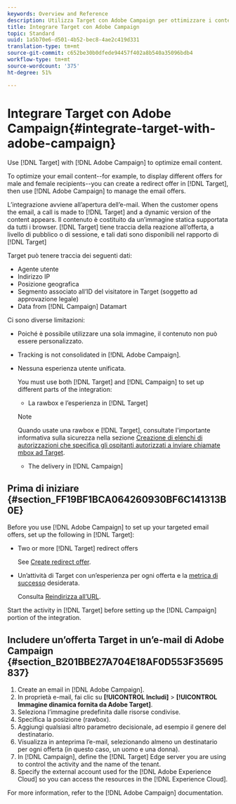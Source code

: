```yaml
---
keywords: Overview and Reference
description: Utilizza Target con Adobe Campaign per ottimizzare i contenuti delle e-mail.
title: Integrare Target con Adobe Campaign
topic: Standard
uuid: 1a5b70e6-d501-4b52-bec8-4ae2c419d331
translation-type: tm+mt
source-git-commit: c652be30b0dfede94457f402a8b540a35096bdb4
workflow-type: tm+mt
source-wordcount: '375'
ht-degree: 51%

---
```



# Integrare Target con Adobe Campaign{#integrate-target-with-adobe-campaign}

Use [!DNL Target] with [!DNL Adobe Campaign] to optimize email content.

To optimize your email content--for example, to display different offers for male and female recipients--you can create a redirect offer in [!DNL Target], then use [!DNL Adobe Campaign] to manage the email offers.

L’integrazione avviene all’apertura dell’e-mail. When the customer opens the email, a call is made to [!DNL Target] and a dynamic version of the content appears. Il contenuto è costituito da un’immagine statica supportata da tutti i browser. [!DNL Target] tiene traccia della reazione all’offerta, a livello di pubblico o di sessione, e tali dati sono disponibili nel rapporto di [!DNL Target]

Target può tenere traccia dei seguenti dati:

* Agente utente
* Indirizzo IP
* Posizione geografica
* Segmento associato all’ID del visitatore in Target (soggetto ad approvazione legale)
* Data from [!DNL Campaign] Datamart

Ci sono diverse limitazioni:

* Poiché è possibile utilizzare una sola immagine, il contenuto non può essere personalizzato.
* Tracking is not consolidated in [!DNL Adobe Campaign].
* Nessuna esperienza utente unificata.

   You must use both [!DNL Target] and [!DNL Campaign] to set up different parts of the integration:

   * La rawbox e l’esperienza in [!DNL Target]
   >[!NOTE]
   >
   >Quando usate una rawbox e [!DNL Target], consultate l&#39;importante informativa sulla sicurezza nella sezione [Creazione di elenchi di autorizzazioni che specifica gli ospitanti autorizzati a inviare chiamate mbox ad Target](/help/administrating-target/hosts.md#allowlist).

   * The delivery in [!DNL Campaign]



## Prima di iniziare {#section_FF19BF1BCA064260930BF6C141313B0E}

Before you use [!DNL Adobe Campaign] to set up your targeted email offers, set up the following in [!DNL Target]:

* Two or more [!DNL Target] redirect offers

   See [Create redirect offer](/help/c-experiences/c-manage-content/offer-redirect.md).
* Un’attività di Target con un’esperienza per ogni offerta e la [metrica di successo](/help/c-activities/r-success-metrics/success-metrics.md) desiderata.

   Consulta [Reindirizza all’URL](/help/c-experiences/c-visual-experience-composer/redirect-offer.md).

Start the activity in [!DNL Target] before setting up the [!DNL Campaign] portion of the integration.

## Includere un’offerta Target in un’e-mail di Adobe Campaign {#section_B201BBE27A704E18AF0D553F35695837}

1. Create an email in [!DNL Adobe Campaign].
1. In proprietà e-mail, fai clic su **[!UICONTROL Includi]** > **[!UICONTROL Immagine dinamica fornita da Adobe Target]**.
1. Seleziona l’immagine predefinita dalle risorse condivise.
1. Specifica la posizione (rawbox).
1. Aggiungi qualsiasi altro parametro decisionale, ad esempio il genere del destinatario.
1. Visualizza in anteprima l’e-mail, selezionando almeno un destinatario per ogni offerta (in questo caso, un uomo e una donna).
1. In [!DNL Campaign], define the [!DNL Target] Edge server you are using to control the activity and the name of the tenant.
1. Specify the external account used for the [!DNL Adobe Experience Cloud] so you can access the resources in the [!DNL Experience Cloud].

For more information, refer to the [!DNL Adobe Campaign] documentation.

